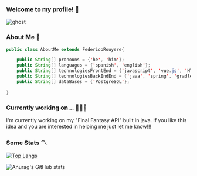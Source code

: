 ### Welcome to my profile! 👋
![ghost](https://user-images.githubusercontent.com/101667265/231874276-2217b0e9-c0d6-494d-8bb1-9327b3527667.gif)

### About Me 👻
```java
public class AboutMe extends FedericoRouyere{

    public String[] pronouns = {'he', 'him'};
    public String[] languages = {'spanish', 'english'};
    public String[] technologiesFrontEnd = {'javascript', 'vue.js', 'HTML', 'CSS', 'bootstrap'};
    public String[] technologiesBackEndEnd = {'java', 'spring', 'gradle'};
    public String[] dataBases = {'PostgreSQL'};
    
}
```
### Currently working on... 👨🏻‍💻
I'm currently working on my "Final Fantasy API" built in java.
If you like this idea and you are interested in helping me just let me know!!!

### Some Stats 〽

[![Top Langs](https://github-readme-stats.vercel.app/api/top-langs/?username=FedeCasper&layout=compact&theme=midnight-purple&langs_count=10)](https://github.com/anuraghazra/github-readme-stats)

![Anurag's GitHub stats](https://github-readme-stats.vercel.app/api?username=FedeCasper&show_icons=true&theme=midnight-purple )


<!--
**FedeCasper/FedeCasper** is a ✨ _special_ ✨ repository because its `README.md` (this file) appears on your GitHub profile.

Here are some ideas to get you started:

- 🔭 I’m currently working on ...
- 🌱 I’m currently learning ...
- 👯 I’m looking to collaborate on ...
- 🤔 I’m looking for help with ...
- 💬 Ask me about ...
- 📫 How to reach me: ...
- 😄 Pronouns: ...
- ⚡ Fun fact: ...
-->


